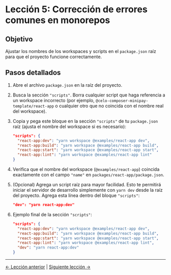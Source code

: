 # Lección 5: Corrección de errores comunes en monorepos

## Objetivo
Ajustar los nombres de los workspaces y scripts en el `package.json` raíz para que el proyecto funcione correctamente.

## Pasos detallados

1. Abre el archivo `package.json` en la raíz del proyecto.
2. Busca la sección `"scripts"`. Borra cualquier script que haga referencia a un workspace incorrecto (por ejemplo, `@celo-composer-minipay-template/react-app` o cualquier otro que no coincida con el nombre real del workspace).
3. Copia y pega este bloque en la sección `"scripts"` de tu `package.json` raíz (ajusta el nombre del workspace si es necesario):

   ```json
   "scripts": {
     "react-app:dev": "yarn workspace @examples/react-app dev",
     "react-app:build": "yarn workspace @examples/react-app build",
     "react-app:start": "yarn workspace @examples/react-app start",
     "react-app:lint": "yarn workspace @examples/react-app lint"
   }
   ```

4. Verifica que el nombre del workspace (`@examples/react-app`) coincida exactamente con el campo `"name"` en `packages/react-app/package.json`.

5. (Opcional) Agrega un script raíz para mayor facilidad. Esto te permitirá iniciar el servidor de desarrollo simplemente con `yarn dev` desde la raíz del proyecto. Agrega esta línea dentro del bloque `"scripts"`:

   ```json
   "dev": "yarn react-app:dev"
   ```

6. Ejemplo final de la sección `"scripts"`:

   ```json
   "scripts": {
     "react-app:dev": "yarn workspace @examples/react-app dev",
     "react-app:build": "yarn workspace @examples/react-app build",
     "react-app:start": "yarn workspace @examples/react-app start",
     "react-app:lint": "yarn workspace @examples/react-app lint",
     "dev": "yarn react-app:dev"
   }
   ```

---
[← Lección anterior](lessons/04-preparar-el-entorno.md) | [Siguiente lección →](lessons/06-iniciar-tu-aplicacion.md) 